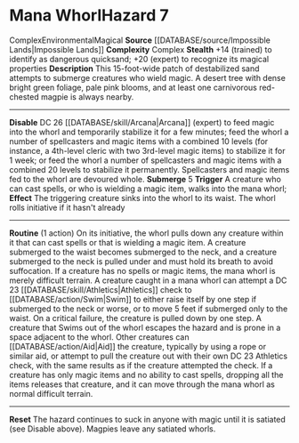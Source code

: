 ﻿---
ac: null
all_resistance: null
complexity: Complex
element: null
fortitude: null
hardness: null
hazard_type: Environmental
hp: null
id: '305'
immunity: null
level: '7'
name: Mana Whorl
rarity: Common
reflex: null
resistance: null
rus_type_level: null
school: null
source: '[[DATABASE/source/Impossible Lands|Impossible Lands]]'
trait:
- '[[DATABASE/trait/Complex|Complex]]'
- '[[DATABASE/trait/Environmental|Environmental]]'
- '[[DATABASE/trait/Magical|Magical]]'
type: Hazard
weakness: null
will: null

---
# Mana Whorl<span class="item-type">Hazard 7</span>

<span class="item-trait">Complex</span><span class="item-trait">Environmental</span><span class="item-trait">Magical</span>
**Source** [[DATABASE/source/Impossible Lands|Impossible Lands]]
**Complexity** Complex
**Stealth** +14 (trained) to identify as dangerous quicksand; +20 (expert) to recognize its magical properties
**Description** This 15-foot-wide patch of destabilized sand attempts to submerge creatures who wield magic. A desert tree with dense bright green foliage, pale pink blooms, and at least one carnivorous red-chested magpie is always nearby.

---
**Disable** DC 26 [[DATABASE/skill/Arcana|Arcana]] (expert) to feed magic into the whorl and temporarily stabilize it for a few minutes; feed the whorl a number of spellcasters and magic items with a combined 10 levels (for instance, a 4th-level cleric with two 3rd-level magic items) to stabilize it for 1 week; or feed the whorl a number of spellcasters and magic items with a combined 20 levels to stabilize it permanently. Spellcasters and magic items fed to the whorl are devoured whole.
**Submerge** <span class="action-icon">5</span> **Trigger** A creature who can cast spells, or who is wielding a magic item, walks into the mana whorl; **Effect** The triggering creature sinks into the whorl to its waist. The whorl rolls initiative if it hasn't already

---
**Routine** (1 action) On its initiative, the whorl pulls down any creature within it that can cast spells or that is wielding a magic item. A creature submerged to the waist becomes submerged to the neck, and a creature submerged to the neck is pulled under and must hold its breath to avoid suffocation. If a creature has no spells or magic items, the mana whorl is merely difficult terrain.
 A creature caught in a mana whorl can attempt a DC 23 [[DATABASE/skill/Athletics|Athletics]] check to [[DATABASE/action/Swim|Swim]] to either raise itself by one step if submerged to the neck or worse, or to move 5 feet if submerged only to the waist. On a critical failure, the creature is pulled down by one step. A creature that Swims out of the whorl escapes the hazard and is prone in a space adjacent to the whorl. Other creatures can [[DATABASE/action/Aid|Aid]] the creature, typically by using a rope or similar aid, or attempt to pull the creature out with their own DC 23 Athletics check, with the same results as if the creature attempted the check.
 If a creature has only magic items and no ability to cast spells, dropping all the items releases that creature, and it can move through the mana whorl as normal difficult terrain.

---
**Reset** The hazard continues to suck in anyone with magic until it is satiated (see Disable above). Magpies leave any satiated whorls.